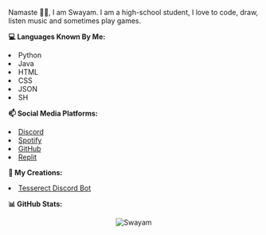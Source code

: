 Namaste 🙏🏻, I am Swayam. I am a high-school student, I love to code, draw, listen music and sometimes play games.

<strong>💻 Languages Known By Me:</strong>
  <li> Python
  <li> Java
  <li> HTML
  <li> CSS
  <li> JSON
  <li> SH

<strong>📫 Social Media Platforms:</strong>
<li> <a href="https://discord.com/users/808255522019999766">Discord</a>
<li> <a href="https://open.spotify.com/user/31wkqwzaxvitk7sgzklvcnm5sbtq?si=4XkJutdfRqSCdt3Qyc0ZzQ&utm_source=copy-link">Spotify</a> 
<li> <a href="https://github.com/Swayam2245">GitHub</a>
<li> <a href="https://replit.com/@Swayam2245">Replit</a>

<strong>📜 My Creations:</strong>
<li> <a href="https://github.com/prakarsh17/tessarect-bot">Tesserect Discord Bot</a>

<strong>📊 GitHub Stats:</strong>
<p align="center">
    <img src="https://github-readme-stats.vercel.app/api?username=Swayam2245&show_icons=true&theme=gotham" alt="Swayam"/>
</p>
